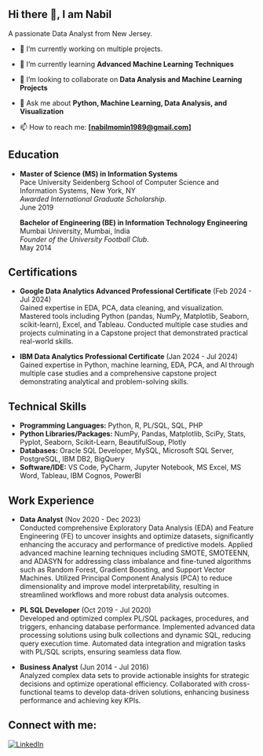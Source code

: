 ## Hi there 👋, I am Nabil

A passionate Data Analyst from New Jersey.


- 🔭 I’m currently working on multiple projects.
 
- 🌱 I’m currently learning **Advanced Machine Learning Techniques**
 
- 👯 I’m looking to collaborate on **Data Analysis and Machine Learning Projects**
 
- 💬 Ask me about **Python, Machine Learning, Data Analysis, and Visualization**
 
- 📫 How to reach me: **[nabilmomin1989@gmail.com]**

## Education

- **Master of Science (MS) in Information Systems**  
  Pace University Seidenberg School of Computer Science and Information Systems, New York, NY  
  *Awarded International Graduate Scholarship.*  
  June 2019

  **Bachelor of Engineering (BE) in Information Technology Engineering**  
  Mumbai University, Mumbai, India  
  *Founder of the University Football Club.*  
  May 2014

## Certifications

- **Google Data Analytics Advanced Professional Certificate** (Feb 2024 - Jul 2024)  
  Gained expertise in EDA, PCA, data cleaning, and visualization. Mastered tools including Python (pandas, NumPy, Matplotlib, Seaborn, scikit-learn), Excel, and Tableau. Conducted multiple case studies and projects culminating in a Capstone project that demonstrated practical real-world skills.

- **IBM Data Analytics Professional Certificate** (Jan 2024 - Jul 2024)  
  Gained expertise in Python, machine learning, EDA, PCA, and AI through multiple case studies and a comprehensive capstone project demonstrating analytical and problem-solving skills.
  
## Technical Skills

- **Programming Languages:** Python, R, PL/SQL, SQL, PHP
- **Python Libraries/Packages:** NumPy, Pandas, Matplotlib, SciPy, Stats, Pyplot, Seaborn, Scikit-Learn, BeautifulSoup, Plotly
- **Databases:** Oracle SQL Developer, MySQL, Microsoft SQL Server, PostgreSQL, IBM DB2, BigQuery
- **Software/IDE:** VS Code, PyCharm, Jupyter Notebook, MS Excel, MS Word, Tableau, IBM Cognos, PowerBI

## Work Experience

- **Data Analyst** (Nov 2020 - Dec 2023)  
  Conducted comprehensive Exploratory Data Analysis (EDA) and Feature Engineering (FE) to uncover insights and optimize datasets, significantly enhancing the accuracy and performance of predictive models.
  Applied advanced machine learning techniques including SMOTE, SMOTEENN, and ADASYN for addressing class imbalance and fine-tuned algorithms such as Random Forest, Gradient Boosting, and Support Vector Machines.
  Utilized Principal Component Analysis (PCA) to reduce dimensionality and improve model interpretability, resulting in streamlined workflows and more robust data analysis outcomes.

- **PL SQL Developer** (Oct 2019 - Jul 2020)  
  Developed and optimized complex PL/SQL packages, procedures, and triggers, enhancing database performance.
  Implemented advanced data processing solutions using bulk collections and dynamic SQL, reducing query execution time.
  Automated data integration and migration tasks with PL/SQL scripts, ensuring seamless data flow.

- **Business Analyst** (Jun 2014 - Jul 2016)  
  Analyzed complex data sets to provide actionable insights for strategic decisions and optimize operational efficiency.
  Collaborated with cross-functional teams to develop data-driven solutions, enhancing business performance and achieving key KPIs.

## Connect with me:

[![LinkedIn](https://img.shields.io/badge/-LinkedIn-blue)](https://www.linkedin.com/in/nabilmomin/)
